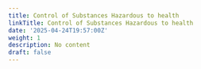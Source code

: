 ```yaml
---
title: Control of Substances Hazardous to health
linkTitle: Control of Substances Hazardous to health
date: '2025-04-24T19:57:00Z'
weight: 1
description: No content
draft: false
---
```



